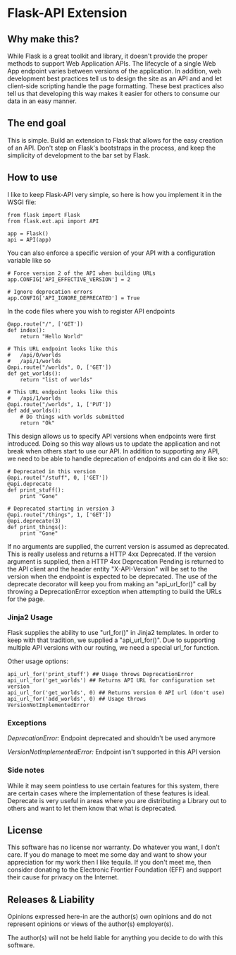 # Flask-API Extension

## Why make this?
While Flask is a great toolkit and library, it doesn't provide the proper
methods to support Web Application APIs. The lifecycle of a single Web App
endpoint varies between versions of the application. In addition, web
development best practices tell us to design the site as an API and and let
client-side scripting handle the page formatting. These best practices also
tell us that developing this way makes it easier for others to consume our
data in an easy manner.

## The end goal
This is simple. Build an extension to Flask that allows for the easy creation
of an API. Don't step on Flask's bootstraps in the process, and keep the
simplicity of development to the bar set by Flask.

## How to use
I like to keep Flask-API very simple, so here is how you implement it in
the WSGI file:

    from flask import Flask
    from flask.ext.api import API

    app = Flask()
    api = API(app)

You can also enforce a specific version of your API with a configuration
variable like so

    # Force version 2 of the API when building URLs
    app.CONFIG['API_EFFECTIVE_VERSION'] = 2

    # Ignore deprecation errors
    app.CONFIG['API_IGNORE_DEPRECATED'] = True

In the code files where you wish to register API endpoints

    @app.route("/", ['GET'])
    def index():
        return "Hello World"

    # This URL endpoint looks like this
    #   /api/0/worlds
    #   /api/1/worlds
    @api.route("/worlds", 0, ['GET'])
    def get_worlds():
        return "list of worlds"

    # This URL endpoint looks like this
    #   /api/1/worlds
    @api.route("/worlds", 1, ['PUT'])
    def add_worlds():
        # Do things with worlds submitted
        return "Ok"

This design allows us to specify API versions when endpoints were first
introduced. Doing so this way allows us to update the application and not break
when others start to use our API. In addition to supporting any API, we need to
be able to handle deprecation of endpoints and can do it like so:

    # Deprecated in this version
    @api.route("/stuff", 0, ['GET'])
    @api.deprecate
    def print_stuff():
        print "Gone"

    # Deprecated starting in version 3
    @api.route("/things", 1, ['GET'])
    @api.deprecate(3)
    def print_things():
        print "Gone"

If no arguments are supplied, the current version is assumed as deprecated.
This is really useless and returns a HTTP 4xx Deprecated. If the version
argument is supplied, then a HTTP 4xx Deprecation Pending is returned to the
API client and the header entity "X-API-Version" will be set to the version
when the endpoint is expected to be deprecated.  The use of the deprecate
decorator will keep you from making an "api\_url\_for()" call by throwing a
DeprecationError exception when attempting to build the URLs for the page.

### Jinja2 Usage
Flask supplies the ability to use "url\_for()" in Jinja2 templates. In order to
keep with that tradition, we supplied a "api\_url\_for()". Due to supporting
multiple API versions with our routing, we need a special url\_for function.

Other usage options:

    api_url_for('print_stuff') ## Usage throws DeprecationError
    api_url_for('get_worlds') ## Returns API URL for configuration set version
    api_url_for('get_worlds', 0) ## Returns version 0 API url (don't use)
    api_url_for('add_worlds', 0) ## Usage throws VersionNotImplementedError

### Exceptions
*DeprecationError:* Endpoint deprecated and shouldn't be used anymore

*VersionNotImplementedError:* Endpoint isn't supported in this API version

### Side notes
While it may seem pointless to use certain features for this system, there are
certain cases where the implementation of these features is ideal. Deprecate
is very useful in areas where you are distributing a Library out to others and
want to let them know that what is deprecated.

## License
This software has no license nor warranty. Do whatever you want, I don't care.
If you do manage to meet me some day and want to show your appreciation for
my work then I like tequila. If you don't meet me, then consider donating to
the Electronic Frontier Foundation (EFF) and support their cause for privacy
on the Internet.

## Releases & Liability
Opinions expressed here-in are the author(s) own opinions and do not represent
opinions or views of the author(s) employer(s).

The author(s) will not be held liable for anything you decide to do with this
software.

